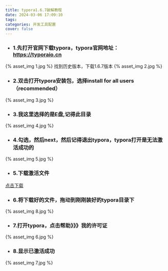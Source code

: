 ```yaml
---
title: typora1.6.7破解教程
date: 2024-03-06 17:09:10
tags:
categories: 开发工具配置
cover: false
---
```


+ ### 1.先打开官网下载typora，typora官网地址：https://typoraio.cn
{% asset_img 1.jpg %}
找到历史版本，下载1.6.7版本
{% asset_img 2.jpg %}

+ ### 2.双击打开typora安装包，选择install for all users（recommended）
{% asset_img 3.jpg %}

+ ### 3.我这里选择的是E盘,记得此目录
{% asset_img 4.jpg %}

+ ### 4.勾选，然后next，然后记得退出typora，typora打开是无法激活成功的
{% asset_img 5.jpg %}

+ ### 5.下载激活文件
[点击下载](winmm.dll "激活文件")

+ ### 6.将下载好的文件，拖动到刚刚装好的typora目录下
{% asset_img 8.jpg %}

+ ### 7.打开typora，点击帮助》》》我的许可证
{% asset_img 6.jpg %}

+ ### 8.显示已激活成功
{% asset_img 7.jpg %}

